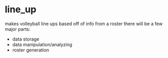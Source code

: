# line_up
makes volleyball line ups based off of info from a roster
there will be a few major parts: 
- data storage
- data manipulation/analyzing
- roster generation
